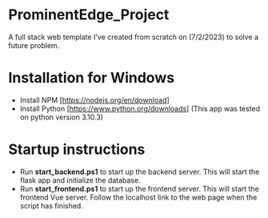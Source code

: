 # ProminentEdge_Project

A full stack web template I've created from scratch on (7/2/2023) to solve a future problem.

# Installation for Windows

- Install NPM [https://nodejs.org/en/download]
- Install Python [https://www.python.org/downloads] (This app was tested on python version 3.10.3)

# Startup instructions

- Run **start_backend.ps1** to start up the backend server. This will start the flask app and initialize the database.
- Run **start_frontend.ps1** to start up the frontend server. This will start the frontend Vue server. Follow the localhost link to the web page when the script has finished.
